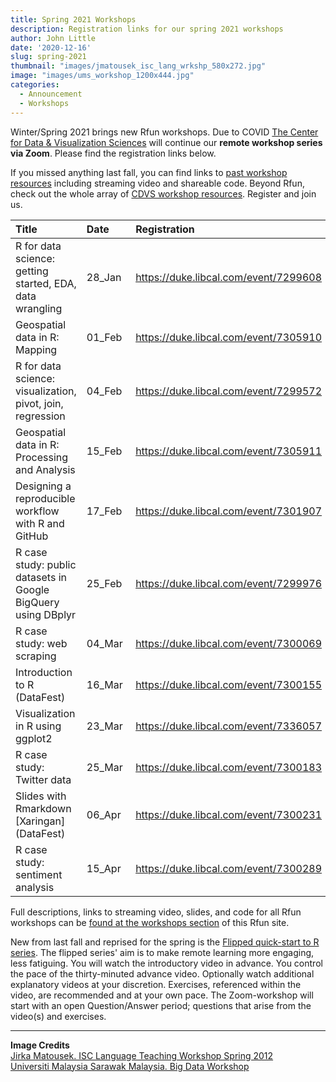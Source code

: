 ```yaml
---
title: Spring 2021 Workshops
description: Registration links for our spring 2021 workshops
author: John Little
date: '2020-12-16'
slug: spring-2021
thumbnail: "images/jmatousek_isc_lang_wrkshp_580x272.jpg"
image: "images/ums_workshop_1200x444.jpg"
categories:
  - Announcement
  - Workshops
---
```


Winter/Spring 2021 brings new Rfun workshops.  Due to COVID [The Center for Data & Visualization Sciences](https://library.duke.edu/data/) will continue our **remote workshop series via Zoom**.  Please find the registration links below.

If you missed anything last fall, you can find links to [past workshop resources](/#portfolio) including streaming video and shareable code.  Beyond Rfun, check out the whole array of [CDVS workshop resources](https://library.duke.edu/data/tutorials).  Register and join us.  

**Title** | **Date** | **Registration** 
:--- |:--- |:---
R for data science: getting started, EDA, data wrangling       | 28_Jan&nbsp;| https://duke.libcal.com/event/7299608
Geospatial data in R: Mapping                                  | 01_Feb&nbsp;| https://duke.libcal.com/event/7305910
R for data science: visualization, pivot, join, regression     | 04_Feb&nbsp;| https://duke.libcal.com/event/7299572
Geospatial data in R: Processing and Analysis                  | 15_Feb&nbsp;| https://duke.libcal.com/event/7305911
Designing a reproducible workflow with R and GitHub            | 17_Feb&nbsp;| https://duke.libcal.com/event/7301907
R case study: public datasets in Google BigQuery using DBplyr  | 25_Feb&nbsp;| https://duke.libcal.com/event/7299976
R case study: web scraping                                     | 04_Mar&nbsp;| https://duke.libcal.com/event/7300069
Introduction to R (DataFest)                                   | 16_Mar&nbsp;| https://duke.libcal.com/event/7300155
Visualization in R using ggplot2                               | 23_Mar&nbsp;| https://duke.libcal.com/event/7336057
R case study: Twitter data                                     | 25_Mar&nbsp;| https://duke.libcal.com/event/7300183
Slides with Rmarkdown \[Xaringan\] (DataFest)                  | 06_Apr&nbsp;| https://duke.libcal.com/event/7300231
R case study: sentiment analysis                               | 15_Apr&nbsp;| https://duke.libcal.com/event/7300289

Full descriptions, links to streaming video, slides, and code for all Rfun workshops can be [found at the workshops section](/#portfolio) of this Rfun site.

New from last fall and reprised for the spring is the [Flipped quick-start to R series](/portfolio/r_flipped/).  The flipped series' aim is to make remote learning more engaging, less fatiguing.  You will watch the introductory video in advance.  You control the pace of the thirty-minuted advance video.  Optionally watch additional explanatory videos at your discretion.  Exercises, referenced within the video, are recommended and at your own pace.  The Zoom-workshop will start with an open Question/Answer period; questions that arise from the video(s) and exercises.

---
**Image Credits**  
[Jirka Matousek. ISC Language Teaching Workshop Spring 2012](https://www.flickr.com/photos/jirka_matousek/8482332566/)  
[Universiti Malaysia Sarawak Malaysia. Big Data Workshop](https://www.flickr.com/photos/unimasimage/39818066392)
